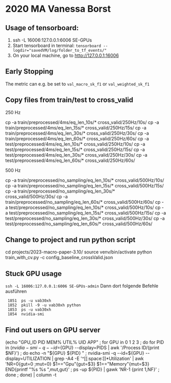 # 2020 MA Vanessa Borst

## Usage of tensorboard:
1. ssh -L 16006:127.0.0.1:6006 SE-GPUs
2. Start tensorboard in terminal: `tensorboard --logdir="savedVM/log/folder_to_tf_events/"`
3. On your local machine, go to http://127.0.0.1:16006 


## Early Stopping
The metric can e.g. be set to `val_macro_sk_f1` or `val_weighted_sk_f1`



## Copy files from train/test to cross_valid 
250 Hz

cp -a train/preprocessed/4ms/eq_len_10s/* cross_valid/250Hz/10s/
cp -a train/preprocessed/4ms/eq_len_15s/* cross_valid/250Hz/15s/
cp -a train/preprocessed/4ms/eq_len_30s/* cross_valid/250Hz/30s/
cp -a train/preprocessed/4ms/eq_len_60s/* cross_valid/250Hz/60s/
cp -a test/preprocessed/4ms/eq_len_10s/* cross_valid/250Hz/10s/
cp -a test/preprocessed/4ms/eq_len_15s/* cross_valid/250Hz/15s/
cp -a test/preprocessed/4ms/eq_len_30s/* cross_valid/250Hz/30s/
cp -a test/preprocessed/4ms/eq_len_60s/* cross_valid/250Hz/60s/


500 Hz

cp -a train/preprocessed/no_sampling/eq_len_10s/* cross_valid/500Hz/10s/
cp -a train/preprocessed/no_sampling/eq_len_15s/* cross_valid/500Hz/15s/
cp -a train/preprocessed/no_sampling/eq_len_30s/* cross_valid/500Hz/30s/
cp -a train/preprocessed/no_sampling/eq_len_60s/* cross_valid/500Hz/60s/
cp -a test/preprocessed/no_sampling/eq_len_10s/* cross_valid/500Hz/10s/
cp -a test/preprocessed/no_sampling/eq_len_15s/* cross_valid/500Hz/15s/
cp -a test/preprocessed/no_sampling/eq_len_30s/* cross_valid/500Hz/30s/
cp -a test/preprocessed/no_sampling/eq_len_60s/* cross_valid/500Hz/60s/


## Change to project and run python script
cd projects/2023-macro-paper-3.10/
source venv/bin/activate
python train_with_cv.py -c config_baseline_crossValid.json


## Stuck GPU usage
`ssh -L 16006:127.0.0.1:6006 SE-GPUs-admin`
Dann dort folgende Befehle ausführen
````
 1851  ps -u vab30xh
 1852  pkill -9 -u vab30xh python
 1853  ps -u vab30xh
 1854  nvidia-smi
````

## Find out users on GPU server
(echo "GPU_ID PID MEM% UTIL% UID APP" ; for GPU in 0 1 2 3 ; do for PID in $( nvidia-smi -q --id=${GPU} --display=PIDS | awk '/Process ID/{print $NF}') ; do echo -n "${GPU} ${PID} " ; nvidia-smi -q --id=${GPU} --display=UTILIZATION | grep -A4 -E '^[[:space:]]*Utilization' | awk 'NR=0{gut=0 ;mut=0} $1=="Gpu"{gut=$3} $1=="Memory"{mut=$3} END{printf "%s %s ",mut,gut}' ; ps -up ${PID} | gawk 'NR-1 {print $1,$NF}' ; done ; done) | column -t